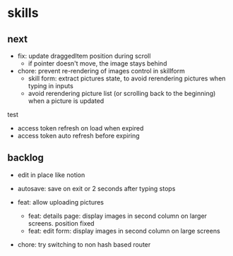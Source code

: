 # skills

## next

- fix: update draggedItem position during scroll
  - if pointer doesn't move, the image stays behind
- chore: prevent re-rendering of images control in skillform
  - skill form: extract pictures state, to avoid rerendering pictures when typing in inputs
  - avoid rerendering picture list (or scrolling back to the beginning) when a picture is updated

test
- access token refresh on load when expired
- access token auto refresh before expiring


## backlog

- edit in place like notion
- autosave: save on exit or 2 seconds after typing stops

- feat: allow uploading pictures
  - feat: details page: display images in second column on larger screens. position fixed
  - feat: edit form: display images in second column on large screens
- chore: try switching to non hash based router
